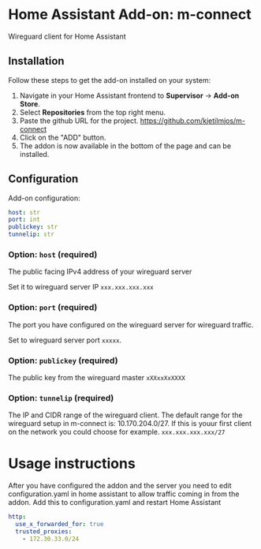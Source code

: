 # Home Assistant Add-on: m-connect

Wireguard client for Home Assistant

## Installation

Follow these steps to get the add-on installed on your system:

1. Navigate in your Home Assistant frontend to **Supervisor** -> **Add-on Store**.
2. Select **Repositories** from the top right menu.
3. Paste the github URL for the project. https://github.com/kjetilmjos/m-connect
4. Click on the "ADD" button.
5. The addon is now available in the bottom of the page and can be installed.

## Configuration

Add-on configuration:

```yaml
host: str
port: int
publickey: str
tunnelip: str
```

### Option: `host` (required)

The public facing IPv4 address of your wireguard server

Set it to wireguard server IP `xxx.xxx.xxx.xxx`

### Option: `port` (required)

The port you have configured on the wireguard server for wireguard traffic.

Set to wireguard server port `xxxxx`.

### Option: `publickey` (required)

The public key from the wireguard master `xXXxxXxXXXX`

### Option: `tunnelip` (required)

The IP and CIDR range of the wireguard client.
The default range for the wireguard setup in m-connect is: 10.170.204.0/27.
If this is youur first client on the network you could choose for example. `xxx.xxx.xxx.xxx/27`

# Usage instructions

After you have configured the addon and the server you need to edit configuration.yaml in home assistant to allow traffic coming in from the addon.
Add this to configuration.yaml and restart Home Assistant

```yaml
http:
  use_x_forwarded_for: true
  trusted_proxies:
    - 172.30.33.0/24
```

